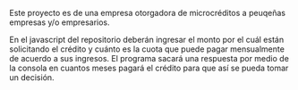 Este proyecto es de una empresa otorgadora de microcréditos a peuqeñas empresas y/o empresarios.

En el javascript del repositorio deberán ingresar el monto por el cuál están solicitando el crédito y cuánto es la cuota que puede pagar mensualmente de acuerdo a sus ingresos. 
El programa sacará una respuesta por medio de la consola en cuantos meses pagará el crédito para que así se pueda tomar un decisión.
